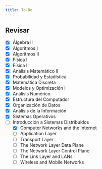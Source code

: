 ```yaml
---
title: To-Do
---
```


## Revisar

- [x] Álgebra II
- [x] Algoritmos I
- [x] Algoritmos II
- [x] Física I
- [x] Física II
- [x] Análisis Matemático II
- [x] Probabilidad y Estadística
- [x] Matemática Discreta
- [x] Modelos y Optimización I
- [x] Análisis Numérico
- [x] Estructura del Computador
- [x] Organización de Datos
- [x] Análisis de la Información
- [x] Sistemas Operativos
- [ ] Introducción a Sistemas Distribuidos
	- [x] Computer Networks and the Internet
	- [ ] Application Layer
	- [ ] Transport Layer
	- [ ] The Network Layer Data Plane
	- [ ] The Network Layer Control Plane
	- [ ] The Link Layer and LANs
	- [ ] Wireless and Mobile Networks
